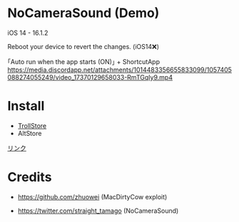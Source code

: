 # NoCameraSound (Demo)

iOS 14 - 16.1.2

Reboot your device to revert the changes. (iOS14❌)

｢Auto run when the app starts (ON)｣ + ShortcutApp
https://media.discordapp.net/attachments/1014483356655833099/1057405088274055249/video_17370129658033-RmTGqIy9.mp4

# Install
- [TrollStore](apple-magnifier://install?url=https://github.com/straight-tamago/NoCameraSound/releases/download/4.7/NoCameraSound-4.7-2.ipa)
- AltStore

[リンク](https://www.google.com/)

# Credits
- https://github.com/zhuowei (MacDirtyCow exploit)

- https://twitter.com/straight_tamago (NoCameraSound)

